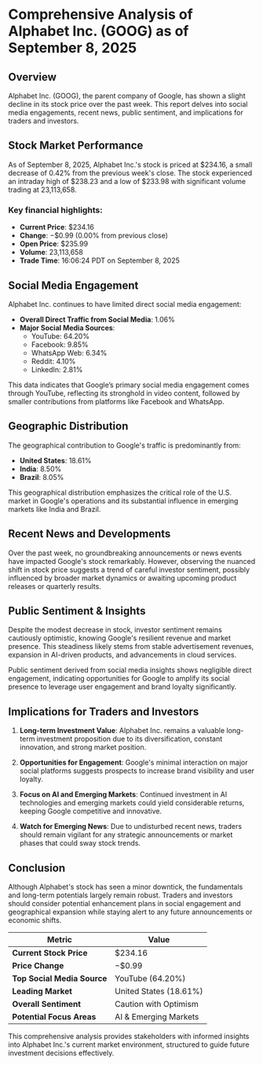 # Comprehensive Analysis of Alphabet Inc. (GOOG) as of September 8, 2025

## Overview
Alphabet Inc. (GOOG), the parent company of Google, has shown a slight decline in its stock price over the past week. This report delves into social media engagements, recent news, public sentiment, and implications for traders and investors.

## Stock Market Performance
As of September 8, 2025, Alphabet Inc.'s stock is priced at $234.16, a small decrease of 0.42% from the previous week's close. The stock experienced an intraday high of $238.23 and a low of $233.98 with significant volume trading at 23,113,658.

### Key financial highlights:
- **Current Price**: $234.16
- **Change**: −$0.99 (0.00% from previous close)
- **Open Price**: $235.99
- **Volume**: 23,113,658
- **Trade Time**: 16:06:24 PDT on September 8, 2025

## Social Media Engagement
Alphabet Inc. continues to have limited direct social media engagement:

- **Overall Direct Traffic from Social Media**: 1.06%
- **Major Social Media Sources**:
  - YouTube: 64.20%
  - Facebook: 9.85%
  - WhatsApp Web: 6.34%
  - Reddit: 4.10%
  - LinkedIn: 2.81%

This data indicates that Google’s primary social media engagement comes through YouTube, reflecting its stronghold in video content, followed by smaller contributions from platforms like Facebook and WhatsApp.

## Geographic Distribution
The geographical contribution to Google's traffic is predominantly from:

- **United States**: 18.61%
- **India**: 8.50%
- **Brazil**: 8.05%

This geographical distribution emphasizes the critical role of the U.S. market in Google's operations and its substantial influence in emerging markets like India and Brazil.

## Recent News and Developments
Over the past week, no groundbreaking announcements or news events have impacted Google's stock remarkably. However, observing the nuanced shift in stock price suggests a trend of careful investor sentiment, possibly influenced by broader market dynamics or awaiting upcoming product releases or quarterly results.

## Public Sentiment & Insights
Despite the modest decrease in stock, investor sentiment remains cautiously optimistic, knowing Google's resilient revenue and market presence. This steadiness likely stems from stable advertisement revenues, expansion in AI-driven products, and advancements in cloud services.

Public sentiment derived from social media insights shows negligible direct engagement, indicating opportunities for Google to amplify its social presence to leverage user engagement and brand loyalty significantly.

## Implications for Traders and Investors
1. **Long-term Investment Value**: Alphabet Inc. remains a valuable long-term investment proposition due to its diversification, constant innovation, and strong market position.
   
2. **Opportunities for Engagement**: Google's minimal interaction on major social platforms suggests prospects to increase brand visibility and user loyalty.

3. **Focus on AI and Emerging Markets**: Continued investment in AI technologies and emerging markets could yield considerable returns, keeping Google competitive and innovative.

4. **Watch for Emerging News**: Due to undisturbed recent news, traders should remain vigilant for any strategic announcements or market phases that could sway stock trends.

## Conclusion
Although Alphabet's stock has seen a minor downtick, the fundamentals and long-term potentials largely remain robust. Traders and investors should consider potential enhancement plans in social engagement and geographical expansion while staying alert to any future announcements or economic shifts.

| Metric                         | Value                     |
|-------------------------------|---------------------------|
| **Current Stock Price**       | $234.16                   |
| **Price Change**              | −$0.99                    |
| **Top Social Media Source**   | YouTube (64.20%)          |
| **Leading Market**            | United States (18.61%)    |
| **Overall Sentiment**         | Caution with Optimism     |
| **Potential Focus Areas**     | AI & Emerging Markets     |

This comprehensive analysis provides stakeholders with informed insights into Alphabet Inc.'s current market environment, structured to guide future investment decisions effectively.
